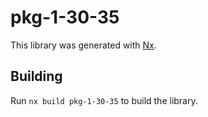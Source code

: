 # pkg-1-30-35

This library was generated with [Nx](https://nx.dev).

## Building

Run `nx build pkg-1-30-35` to build the library.
